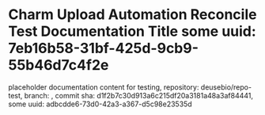 # Charm Upload Automation Reconcile Test Documentation Title some uuid: 7eb16b58-31bf-425d-9cb9-55b46d7c4f2e
 placeholder documentation content for testing,  repository: deusebio/repo-test,  branch: ,  commit sha: d1f2b7c30d913a6c215df20a3181a48a3af84441,  some uuid: adbcdde6-73d0-42a3-a367-d5c98e23535d
